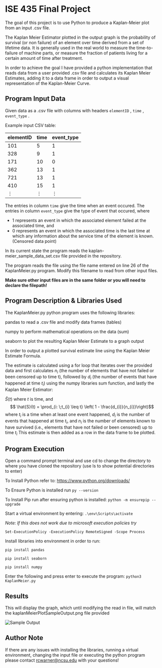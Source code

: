 # ISE 435 Final Project

The goal of this project is to use Python to produce a Kaplan-Meier plot from an input .csv file.

The Kaplan Meier Estimator plotted in the output graph is the probability of survival (or non failure) of an element over time derived from a set of lifetime data. It is generally used in the real world to measure the time-to-failure of machine parts, or measure the fraction of patients living for a certain amount of time after treatment.

In order to achieve the goal I have provided a python implementation that reads data from a user provided .csv file and calculates its Kaplan Meier Estimates, adding it to a data frame in order to output a visual representation of the Kaplan-Meier Curve.

## Program Input Data

Given data as a .csv file with columns with headers `elementID` , `time` , `event_type` .

Example input CSV table:

|elementID  |time      |event_type|
| -         | -        | -        |
| 101       | 5        | 1        |
| 328       | 9        | 1        |
| 171       | 10       | 0        |
| 362       | 13       | 1        |
| 721       | 13       | 1        |
| 410       | 15       | 1        |
| $\vdots$  | $\vdots$ | $\vdots$|

The entries in column `time` give the time when an event occured. The entries in column `event_type` give the type of event that occured, where
* 1 represents an event in which the associated element failed at the associated time, and
* 0 represents an event in which the associated time is the last time at which any information about the service time of the element is known. (Censored data point)

In its current state the program reads the kaplan-meier_sample_data_set.csv file provided in the repository.

The program reads the file using the file name entered on line 26 of the KaplanMeier.py program. Modify this filename to read from other input files.

**Make sure other input files are in the same folder or you will need to declare the filepath!**

## Program Description & Libraries Used
The KaplanMeier.py python program uses the following libraries:

pandas to read a .csv file and modify data frames (tables)

numpy to perform mathematical operations on the data (sum)

seaborn to plot the resulting Kaplan Meier Estimate to a graph output

In order to output a plotted survival estimate line using the Kaplan Meier Estimate Formula.

The estimate is calculated using a for loop that iterates over the provided data and first calculates $n_{i}$ (the number of elements that have not failed or been censored up to time t), followed by $d_{i}$ (the number of events that have happened at time $t_{i}$) using the numpy libraries sum function, and lastly the Kaplan Meier Estimator: 
 
 $\hat{S}(t)$ where $t$ is time, and
$$ \hat{S}(t) = \prod_{i: \;t_{i} \leq t} \left( 1 - \frac{d_{i}}{n_{i}}\right)$$
where $t_{i}$ is a time when at least one event happened, $d_{i}$ is the number of events that happened at time $t_{i}$, and $n_{i}$ is the number of elements known to have survived (i.e., elements that have not failed or been censored) up to time $t_{i}$
This estimate is then added as a row in the data frame to be plotted.


## Program Execution
Open a command prompt terminal and use cd to change the directory to where you have cloned the repository (use ls to show potential directories to enter)

To Install Python refer to: https://www.python.org/downloads/

To Ensure Python is installed run `py --version`

To Install Pip run after ensuring python is installed: `python -m ensurepip --upgrade`

Start a virtual environment by entering: 
`.\env\Scripts\activate`

_Note: If this does not work due to microsoft execution policies try_

`Set-ExecutionPolicy -ExecutionPolicy RemoteSigned -Scope Process` 

Install libraries into environment in order to run:

`pip install pandas`

`pip install seaborn`

`pip install numpy`


Enter the following and press enter to execute the program:
    `python3 KaplanMeier.py`

## Results

This will display the graph, which until modifying the read in file, will match the kaplanMeierPlotSampleOutput.png file provided

![Sample Output](https://github.ncsu.edu/rcwarner/ise435project/blob/main/kaplanMeierPlotSampleOutput.PNG?raw=true)

## Author Note

If there are any issues with installing the libraries, running a virtual environment, changing the input file or executing the python program please contact rcwarner@ncsu.edu with your questions! 



